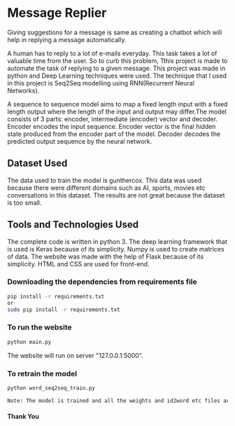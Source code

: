# Message Replier

Giving suggestions for a message is same as creating a chatbot which will help in replying a message automatically.

A human has to reply to a lot of e-mails everyday. This task takes a lot of valuable time from the user. So to curb this problem, Tthis project is made to automate the task of replying to a given message. This project was made in python and Deep Learning techniques were used. The technique that I used in this project is Seq2Seq modelling using RNN(Recurrent Neural Networks).

A sequence to sequence model aims to map a fixed length input with a fixed length output where the length of the input and output may differ.The model consists of 3 parts: encoder, intermediate (encoder) vector and decoder. Encoder encodes the input sequence. Encoder vector is the final hidden state produced from the encoder part of the model. Decoder decodes the predicted output sequence by the neural network.

## Dataset Used

The data used to train the model is gunthercox. This data was used because there were different domains such as AI, sports, movies etc conversations in this dataset. The results are not great because the dataset is too small.

## Tools and Technologies Used

The complete code is written in python 3. The deep learning framework that is used is Keras because of its simplicity. Numpy is used to create matrices of data. The website was made with the help of Flask because of its simplicity. HTML and CSS are used for front-end.

### Downloading the dependencies from requirements file
```bash
pip install -r requirements.txt
or 
sudo pip install -r requirements.txt
```

### To run the website
```bash
python main.py
```
The website will run on server "127.0.0.1:5000".

### To retrain the model
```bash
python word_seq2seq_train.py

Note: The model is trained and all the weights and id2word etc files are stored in models folder.
```

#### Thank You
